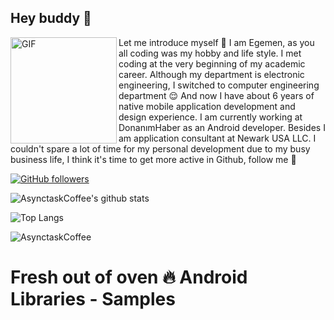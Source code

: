 ## Hey buddy 👋

<img align="left" width="170" height="170" alt="GIF" src="https://media.giphy.com/media/llarwdtFqG63IlqUR1/source.gif" />

Let me introduce myself :slightly_smiling_face: I am Egemen, as you all coding was my hobby and life style. I met coding at the very beginning of my academic career. Although my department is electronic engineering, I switched to computer engineering department :relieved: And now I have about 6 years of native mobile application development and design experience. I am currently working at DonanımHaber as an Android developer. Besides I am application consultant at Newark USA LLC. I couldn't spare a lot of time for my personal development due to my busy business life, I think it's time to get more active in Github, follow me :metal:

[![GitHub followers](https://img.shields.io/github/followers/AsynctaskCoffee?label=Follow&style=social)](https://github.com/AsynctaskCoffee/?tab=follow)


![AsynctaskCoffee's github stats](https://github-readme-stats.vercel.app/api?username=AsynctaskCoffee&show_icons=true&hide_border=true)

![Top Langs](https://github-readme-stats.vercel.app/api/top-langs/?username=AsynctaskCoffee&layout=compact&hide_border=true)


![AsynctaskCoffee](https://komarev.com/ghpvc/?username=AsynctaskCoffee)


# Fresh out of oven :fire: Android Libraries - Samples 
